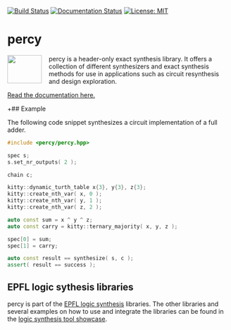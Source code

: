 [![Build Status](https://travis-ci.org/whaaswijk/percy.svg?branch=master)](https://travis-ci.org/whaaswijk/percy)
[![Documentation Status](https://readthedocs.org/projects/percy/badge/?version=latest)](http://percy.readthedocs.io/en/latest)
[![License: MIT](https://img.shields.io/badge/License-MIT-yellow.svg)](https://opensource.org/licenses/MIT)

# percy
<img src="https://cdn.rawgit.com/whaaswijk/percy/master/percy.svg" width="78" height="64" align="left" style="margin-right: 12pt" />
percy is a header-only exact synthesis library. It offers a collection of
different synthesizers and exact synthesis methods for use in applications such
as circuit resynthesis and design exploration.

[Read the documentation here.](http://percy.readthedocs.io/en/latest/?badge=latest)

+## Example

The following code snippet synthesizes a circuit implementation of a full adder.

```c++
#include <percy/percy.hpp>

spec s;
s.set_nr_outputs( 2 );

chain c;

kitty::dynamic_turth_table x{3}, y{3}, z{3};
kitty::create_nth_var( x, 0 );
kitty::create_nth_var( y, 1 );
kitty::create_nth_var( z, 2 );

auto const sum = x ^ y ^ z;
auto const carry = kitty::ternary_majority( x, y, z );

spec[0] = sum;
spec[1] = carry;

auto const result == synthesize( s, c );
assert( result == success );
```

## EPFL logic sythesis libraries

percy is part of the [EPFL logic synthesis](https://lsi.epfl.ch/page-138455-en.html) libraries.  The other libraries and several examples on how to use and integrate the libraries can be found in the [logic synthesis tool showcase](https://github.com/lsils/lstools-showcase).
